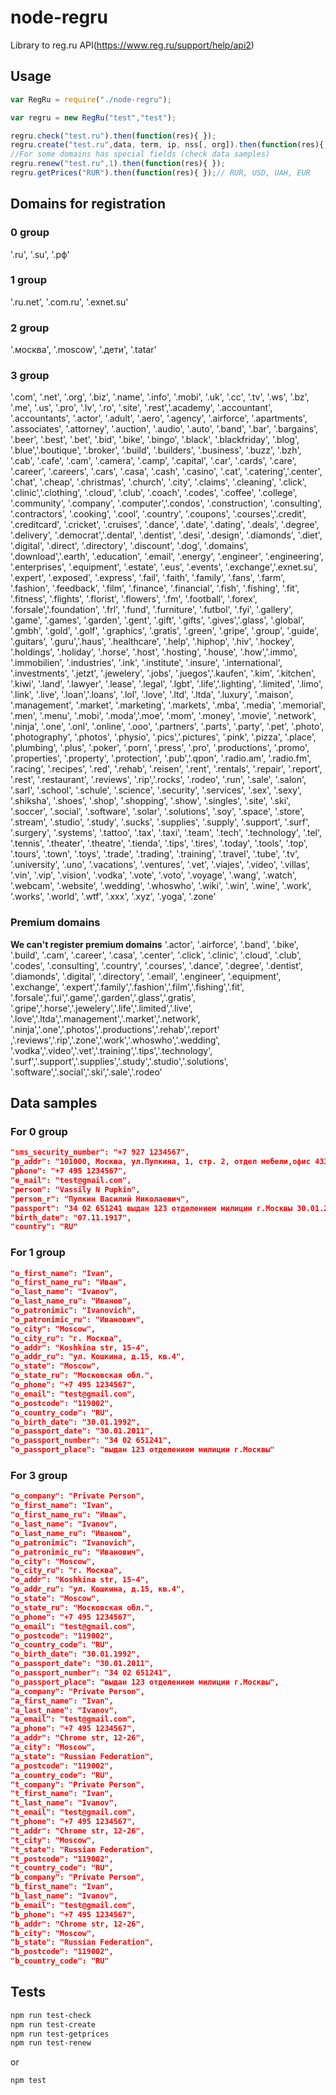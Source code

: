 # node-regru
Library to reg.ru API(https://www.reg.ru/support/help/api2)

## Usage

```javascript
var RegRu = require("./node-regru");

var regru = new RegRu("test","test");

regru.check("test.ru").then(function(res){ });
regru.create("test.ru",data, term, ip, nss[, org]).then(function(res){ });//org for organisation
//For some domains has special fields (check data samples)
regru.renew("test.ru",1).then(function(res){ });
regru.getPrices("RUR").then(function(res){ });// RUR, USD, UAH, EUR
```

## Domains for registration

### 0 group

'.ru', '.su', '.рф'

### 1 group

'.ru.net', '.com.ru', '.exnet.su'

### 2 group

'.москва', '.moscow', '.дети', '.tatar'

### 3 group

'.com', '.net', '.org', '.biz', '.name', '.info', '.mobi', '.uk', '.cc', 
'.tv', '.ws', '.bz', '.me', '.us', '.pro', '.lv', '.ro', '.site', 
'.rest','.academy', '.accountant', '.accountants', '.actor', 
'.adult', '.aero', '.agency', '.airforce', '.apartments', '.associates', 
'.attorney', '.auction', '.audio', '.auto', '.band', '.bar', '.bargains', 
'.beer', '.best', '.bet', '.bid', '.bike', '.bingo', '.black', '.blackfriday', 
'.blog', '.blue','.boutique', '.broker', '.build', '.builders', '.business', 
'.buzz', '.bzh', '.cab', '.cafe', '.cam', '.camera', '.camp', '.capital', 
'.car', '.cards', '.care', '.career', '.careers', '.cars', '.casa', '.cash', 
'.casino', '.cat', '.catering','.center', '.chat', '.cheap', '.christmas', 
'.church', '.city', '.claims', '.cleaning', '.click', '.clinic','.clothing', 
'.cloud', '.club', '.coach', '.codes', '.coffee', '.college', '.community', 
'.company', '.computer','.condos', '.construction', '.consulting', '.contractors', 
'.cooking', '.cool', '.country', '.coupons', '.courses','.credit', '.creditcard', 
'.cricket', '.cruises', '.dance', '.date', '.dating', '.deals', '.degree', 
'.delivery', '.democrat','.dental', '.dentist', '.desi', '.design', '.diamonds', 
'.diet', '.digital', '.direct', '.directory', '.discount', '.dog', '.domains', 
'.download','.earth', '.education', '.email', '.energy', '.engineer', 
'.engineering', '.enterprises', '.equipment', '.estate', '.eus', '.events', 
'.exchange','.exnet.su', '.expert', '.exposed', '.express', '.fail', '.faith', 
'.family', '.fans', '.farm', '.fashion', '.feedback', '.film', '.finance', 
'.financial', '.fish', '.fishing', '.fit', '.fitness', '.flights', '.florist', 
'.flowers', '.fm', '.football', '.forex', '.forsale','.foundation', '.frl', 
'.fund', '.furniture', '.futbol', '.fyi', '.gallery', '.game', '.games', 
'.garden', '.gent', '.gift', '.gifts', '.gives','.glass', '.global', '.gmbh', 
'.gold', '.golf', '.graphics', '.gratis', '.green', '.gripe', '.group', 
'.guide', '.guitars', '.guru','.haus', '.healthcare', '.help', '.hiphop', 
'.hiv', '.hockey', '.holdings', '.holiday', '.horse', '.host', '.hosting', 
'.house', '.how','.immo', '.immobilien', '.industries', '.ink', '.institute', 
'.insure', '.international', '.investments', '.jetzt', '.jewelery', '.jobs', 
'.juegos','.kaufen', '.kim', '.kitchen', '.kiwi', '.land', '.lawyer', 
'.lease', '.legal', '.lgbt', '.life','.lighting', '.limited', '.limo', 
'.link', '.live', '.loan','.loans', '.lol', '.love', '.ltd', '.ltda', 
'.luxury', '.maison', '.management', '.market', '.marketing', '.markets', 
'.mba', '.media', '.memorial', '.men', '.menu', '.mobi', '.moda','.moe', 
'.mom', '.money', '.movie', '.network', '.ninja', '.one', '.onl', '.online', 
'.ooo', '.partners', '.parts', '.party', '.pet', '.photo', '.photography', 
'.photos', '.physio', '.pics','.pictures', '.pink', '.pizza', '.place', 
'.plumbing', '.plus', '.poker', '.porn', '.press', '.pro', '.productions', 
'.promo', '.properties', '.property', '.protection', '.pub','.qpon', 
'.radio.am', '.radio.fm', '.racing', '.recipes', '.red', '.rehab', '.reisen', 
'.rent', '.rentals', '.repair', '.report', '.rest', '.restaurant', '.reviews', 
'.rip','.rocks', '.rodeo', '.run', '.sale', '.salon', '.sarl', '.school', 
'.schule', '.science', '.security', '.services', '.sex', '.sexy', '.shiksha', 
'.shoes', '.shop', '.shopping', '.show', '.singles', '.site', '.ski', '.soccer', 
'.social', '.software', '.solar', '.solutions', '.soy', '.space', '.store', 
'.stream', '.studio', '.study', '.sucks', '.supplies', '.supply', '.support', 
'.surf', '.surgery', '.systems', '.tattoo', '.tax', '.taxi', '.team', '.tech', 
'.technology', '.tel', '.tennis', '.theater', '.theatre', '.tienda', '.tips', 
'.tires', '.today', '.tools', '.top', '.tours', '.town', '.toys', '.trade', 
'.trading', '.training', '.travel', '.tube', '.tv', '.university', '.uno', 
'.vacations', '.ventures', '.vet', '.viajes', '.video', '.villas', '.vin', 
'.vip', '.vision', '.vodka', '.vote', '.voto', '.voyage', '.wang', '.watch', 
'.webcam', '.website', '.wedding', '.whoswho', '.wiki', '.win', '.wine', 
'.work', '.works', '.world', '.wtf', '.xxx', '.xyz', '.yoga', '.zone'

### Premium domains
**We can't register premium domains**
'.actor', '.airforce', '.band', '.bike', '.build', '.cam', 
'.career', '.casa', '.center', '.click', '.clinic', '.cloud', 
'.club', '.codes', '.consulting', '.country', '.courses', 
'.dance', '.degree', '.dentist', '.diamonds', '.digital', 
'.directory', '.email', '.engineer', '.equipment', '.exchange', 
'.expert','.family','.fashion','.film','.fishing','.fit',
'.forsale','.fui','.game','.garden','.glass','.gratis',
'.gripe','.horse','.jewelery','.life','.limited','.live',
'.love','.ltda','.management','.market','.network',
'.ninja','.one','.photos','.productions','.rehab','.report'
,'.reviews','.rip','.zone','.work','.whoswho','.wedding',
'.vodka','.video','.vet','.training','.tips','.technology',
'.surf','.support','.supplies','.study','.studio','.solutions',
'.software','.social','.ski','.sale','.rodeo'

## Data samples
### For 0 group
```json
"sms_security_number": "+7 927 1234567",
"p_addr": "101000, Москва, ул.Пупкина, 1, стр. 2, отдел мебели,офис 433 (для В. Лоханкина)",
"phone": "+7 495 1234567",
"e_mail": "test@gmail.com",
"person": "Vassily N Pupkin",
"person_r": "Пупкин Василий Николаевич",
"passport": "34 02 651241 выдан 123 отделением милиции г.Москвы 30.01.2011",
"birth_date": "07.11.1917",
"country": "RU"
```

### For 1 group
```json
"o_first_name": "Ivan",
"o_first_name_ru": "Иван",
"o_last_name": "Ivanov",
"o_last_name_ru": "Иванов",
"o_patronimic": "Ivanovich",
"o_patronimic_ru": "Иванович",
"o_city": "Moscow",
"o_city_ru": "г. Москва",
"o_addr": "Koshkina str, 15-4",
"o_addr_ru": "ул. Кошкина, д.15, кв.4",
"o_state": "Moscow",
"o_state_ru": "Московская обл.",
"o_phone": "+7 495 1234567",
"o_email": "test@gmail.com",
"o_postcode": "119002",
"o_country_code": "RU",
"o_birth_date": "30.01.1992",
"o_passport_date": "30.01.2011",
"o_passport_number": "34 02 651241",
"o_passport_place": "выдан 123 отделением милиции г.Москвы"
```

### For 3 group
```json
"o_company": "Private Person",
"o_first_name": "Ivan",
"o_first_name_ru": "Иван",
"o_last_name": "Ivanov",
"o_last_name_ru": "Иванов",
"o_patronimic": "Ivanovich",
"o_patronimic_ru": "Иванович",
"o_city": "Moscow",
"o_city_ru": "г. Москва",
"o_addr": "Koshkina str, 15-4",
"o_addr_ru": "ул. Кошкина, д.15, кв.4",
"o_state": "Moscow",
"o_state_ru": "Московская обл.",
"o_phone": "+7 495 1234567",
"o_email": "test@gmail.com",
"o_postcode": "119002",
"o_country_code": "RU",
"o_birth_date": "30.01.1992",
"o_passport_date": "30.01.2011",
"o_passport_number": "34 02 651241",
"o_passport_place": "выдан 123 отделением милиции г.Москвы",
"a_company": "Private Person",
"a_first_name": "Ivan",
"a_last_name": "Ivanov",
"a_email": "test@gmail.com",
"a_phone": "+7 495 1234567",
"a_addr": "Chrome str, 12-26",
"a_city": "Moscow",
"a_state": "Russian Federation",
"a_postcode": "119002",
"a_country_code": "RU",
"t_company": "Private Person",
"t_first_name": "Ivan",
"t_last_name": "Ivanov",
"t_email": "test@gmail.com",
"t_phone": "+7 495 1234567",
"t_addr": "Chrome str, 12-26",
"t_city": "Moscow",
"t_state": "Russian Federation",
"t_postcode": "119002",
"t_country_code": "RU",
"b_company": "Private Person",
"b_first_name": "Ivan",
"b_last_name": "Ivanov",
"b_email": "test@gmail.com",
"b_phone": "+7 495 1234567",
"b_addr": "Chrome str, 12-26",
"b_city": "Moscow",
"b_state": "Russian Federation",
"b_postcode": "119002",
"b_country_code": "RU"
```
## Tests

```bash
npm run test-check
npm run test-create
npm run test-getprices
npm run test-renew
```
or
```bash
npm test
```
